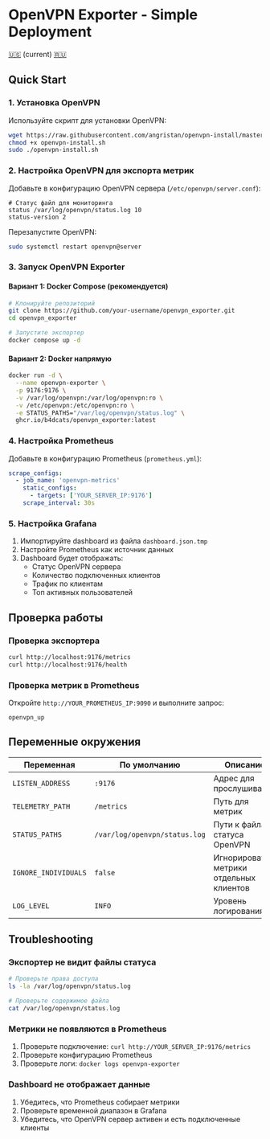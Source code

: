 # OpenVPN Exporter - Simple Deployment

[🇺🇸](DEPLOYMENT.md) (current) [🇷🇺](../ru/DEPLOYMENT.md)

## Quick Start

### 1. Установка OpenVPN
Используйте скрипт для установки OpenVPN:
```bash
wget https://raw.githubusercontent.com/angristan/openvpn-install/master/openvpn-install.sh
chmod +x openvpn-install.sh
sudo ./openvpn-install.sh
```

### 2. Настройка OpenVPN для экспорта метрик
Добавьте в конфигурацию OpenVPN сервера (`/etc/openvpn/server.conf`):
```
# Статус файл для мониторинга
status /var/log/openvpn/status.log 10
status-version 2
```

Перезапустите OpenVPN:
```bash
sudo systemctl restart openvpn@server
```

### 3. Запуск OpenVPN Exporter

#### Вариант 1: Docker Compose (рекомендуется)
```bash
# Клонируйте репозиторий
git clone https://github.com/your-username/openvpn_exporter.git
cd openvpn_exporter

# Запустите экспортер
docker compose up -d
```

#### Вариант 2: Docker напрямую
```bash
docker run -d \
  --name openvpn-exporter \
  -p 9176:9176 \
  -v /var/log/openvpn:/var/log/openvpn:ro \
  -v /etc/openvpn:/etc/openvpn:ro \
  -e STATUS_PATHS="/var/log/openvpn/status.log" \
  ghcr.io/b4dcats/openvpn_exporter:latest
```

### 4. Настройка Prometheus
Добавьте в конфигурацию Prometheus (`prometheus.yml`):
```yaml
scrape_configs:
  - job_name: 'openvpn-metrics'
    static_configs:
      - targets: ['YOUR_SERVER_IP:9176']
    scrape_interval: 30s
```

### 5. Настройка Grafana
1. Импортируйте dashboard из файла `dashboard.json.tmp`
2. Настройте Prometheus как источник данных
3. Dashboard будет отображать:
   - Статус OpenVPN сервера
   - Количество подключенных клиентов
   - Трафик по клиентам
   - Топ активных пользователей

## Проверка работы

### Проверка экспортера
```bash
curl http://localhost:9176/metrics
curl http://localhost:9176/health
```

### Проверка метрик в Prometheus
Откройте `http://YOUR_PROMETHEUS_IP:9090` и выполните запрос:
```
openvpn_up
```

## Переменные окружения

| Переменная | По умолчанию | Описание |
|------------|--------------|----------|
| `LISTEN_ADDRESS` | `:9176` | Адрес для прослушивания |
| `TELEMETRY_PATH` | `/metrics` | Путь для метрик |
| `STATUS_PATHS` | `/var/log/openvpn/status.log` | Пути к файлам статуса OpenVPN |
| `IGNORE_INDIVIDUALS` | `false` | Игнорировать метрики отдельных клиентов |
| `LOG_LEVEL` | `INFO` | Уровень логирования |

## Troubleshooting

### Экспортер не видит файлы статуса
```bash
# Проверьте права доступа
ls -la /var/log/openvpn/status.log

# Проверьте содержимое файла
cat /var/log/openvpn/status.log
```

### Метрики не появляются в Prometheus
1. Проверьте подключение: `curl http://YOUR_SERVER_IP:9176/metrics`
2. Проверьте конфигурацию Prometheus
3. Проверьте логи: `docker logs openvpn-exporter`

### Dashboard не отображает данные
1. Убедитесь, что Prometheus собирает метрики
2. Проверьте временной диапазон в Grafana
3. Убедитесь, что OpenVPN сервер активен и есть подключенные клиенты
